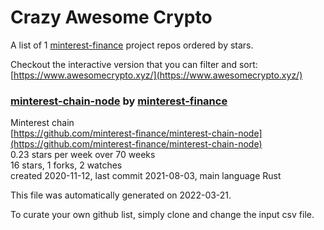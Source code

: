 # Crazy Awesome Crypto
A list of 1 [minterest-finance](https://github.com/minterest-finance) project repos ordered by stars.  

Checkout the interactive version that you can filter and sort: 
[https://www.awesomecrypto.xyz/](https://www.awesomecrypto.xyz/)  


### [minterest-chain-node](https://github.com/minterest-finance/minterest-chain-node) by [minterest-finance](https://github.com/minterest-finance)  
Minterest chain  
[https://github.com/minterest-finance/minterest-chain-node](https://github.com/minterest-finance/minterest-chain-node)  
0.23 stars per week over 70 weeks  
16 stars, 1 forks, 2 watches  
created 2020-11-12, last commit 2021-08-03, main language Rust  


This file was automatically generated on 2022-03-21.  

To curate your own github list, simply clone and change the input csv file.  